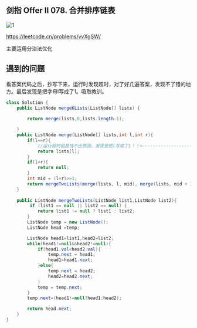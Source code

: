 ## 剑指 Offer II 078. 合并排序链表
![1](https://user-images.githubusercontent.com/83968454/192879378-1940afcf-8f2d-4057-88d6-c31978b2e82c.png)

https://leetcode.cn/problems/vvXgSW/

主要运用分治法优化

## 遇到的问题
看答案代码之后，抄写下来，运行时发现超时，对了好几遍答案，发现不了错的地方。最后发现是把字母l写成了1。吸取教训。

```Java
class Solution {
    public ListNode mergeKLists(ListNode[] lists) {
        
        return merge(lists,0,lists.length-1);

    }
    public ListNode merge(ListNode[] lists,int l,int r){
        if(l==r){
            //运行超时但是找不出原因，发现是把l写成了1！！<-----------------------------------------------------细节问题
            return lists[l];
        } 
        if(l>r){
            return null;
        }
        int mid = (l+r)>>1;
        return mergeTwoLists(merge(lists, l, mid), merge(lists, mid + 1, r));
    }
    
    public ListNode mergeTwoLists(ListNode list1,ListNode list2){
         if (list1 == null || list2 == null) {
            return list1 != null ? list1 : list2;
        }
        ListNode temp = new ListNode();
        ListNode head =temp;

        ListNode head1=list1,head2=list2;
        while(head1!=null&&head2!=null){
            if(head1.val<head2.val){
                temp.next = head1;
                head1=head1.next;
            }else{
                temp.next = head2;
                head2=head2.next;
            }
            temp = temp.next;
        }
        temp.next=(head1!=null?head1:head2);

        return head.next;
    }
}

```
